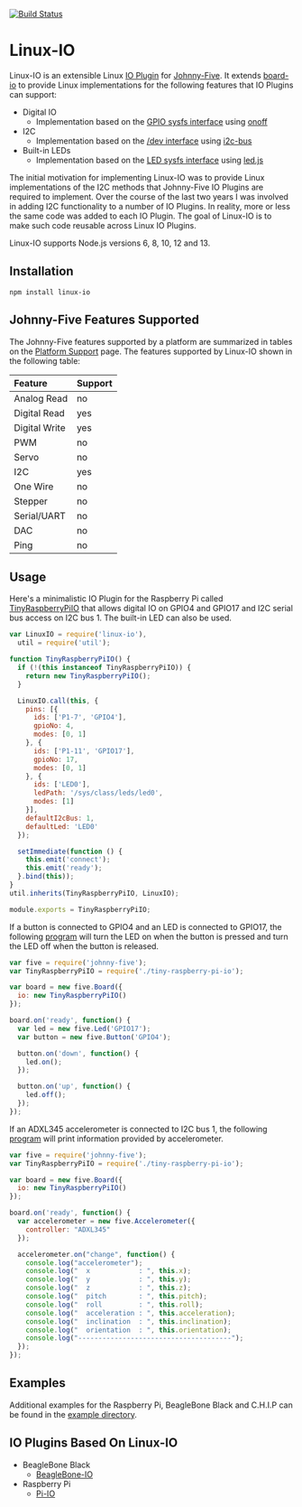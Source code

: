 [![Build Status](https://travis-ci.org/fivdi/linux-io.svg?branch=master)](https://travis-ci.org/fivdi/linux-io)

# Linux-IO

Linux-IO is an extensible Linux
[IO Plugin](https://github.com/rwaldron/io-plugins) for
[Johnny-Five](https://github.com/rwaldron/johnny-five). It extends
[board-io](https://github.com/achingbrain/board-io) to provide Linux
implementations for the following features that IO Plugins can support:

 * Digital IO
   * Implementation based on the [GPIO sysfs interface](https://www.kernel.org/doc/Documentation/gpio/sysfs.txt) using [onoff](https://github.com/fivdi/onoff)
 * I2C
   * Implementation based on the [/dev interface](https://www.kernel.org/doc/Documentation/i2c/dev-interface) using [i2c-bus](https://github.com/fivdi/i2c-bus)
 * Built-in LEDs
   * Implementation based on the [LED sysfs interface](https://www.kernel.org/doc/Documentation/leds/leds-class.txt) using [led.js](https://github.com/fivdi/linux-io/blob/master/lib/led.js)

The initial motivation for implementing Linux-IO was to provide Linux
implementations of the I2C methods that Johnny-Five IO Plugins are required to
implement. Over the course of the last two years I was involved in adding I2C
functionality to a number of IO Plugins. In reality, more or less the same
code was added to each IO Plugin. The goal of Linux-IO is to make such code
reusable across Linux IO Plugins.

Linux-IO supports Node.js versions 6, 8, 10, 12 and 13.

## Installation

```
npm install linux-io
```

## Johnny-Five Features Supported

The Johnny-Five features supported by a platform are summarized in tables on
the [Platform Support](http://johnny-five.io/platform-support/) page. The
features supported by Linux-IO shown in the following table:

Feature | Support
:--- | :---
Analog Read | no
Digital Read | yes
Digital Write | yes
PWM | no
Servo | no
I2C | yes
One Wire | no
Stepper | no
Serial/UART | no
DAC | no
Ping | no

## Usage

Here's a minimalistic IO Plugin for the Raspberry Pi called
[TinyRaspberryPiIO](https://github.com/fivdi/linux-io/blob/master/example/raspberry-pi/tiny-raspberry-pi-io.js)
that allows digital IO on GPIO4 and GPIO17 and I2C serial bus access on I2C
bus 1. The built-in LED can also be used.

```js
var LinuxIO = require('linux-io'),
  util = require('util');

function TinyRaspberryPiIO() {
  if (!(this instanceof TinyRaspberryPiIO)) {
    return new TinyRaspberryPiIO();
  }

  LinuxIO.call(this, {
    pins: [{
      ids: ['P1-7', 'GPIO4'],
      gpioNo: 4,
      modes: [0, 1]
    }, {
      ids: ['P1-11', 'GPIO17'],
      gpioNo: 17,
      modes: [0, 1]
    }, {
      ids: ['LED0'],
      ledPath: '/sys/class/leds/led0',
      modes: [1]
    }],
    defaultI2cBus: 1,
    defaultLed: 'LED0'
  });

  setImmediate(function () {
    this.emit('connect');
    this.emit('ready');
  }.bind(this));
}
util.inherits(TinyRaspberryPiIO, LinuxIO);

module.exports = TinyRaspberryPiIO;
```

If a button is connected to GPIO4 and an LED is connected to GPIO17, the
following
[program](https://github.com/fivdi/linux-io/blob/master/example/raspberry-pi/led-button.js)
will turn the LED on when the button is pressed and turn
the LED off when the button is released.

```js
var five = require('johnny-five');
var TinyRaspberryPiIO = require('./tiny-raspberry-pi-io');

var board = new five.Board({
  io: new TinyRaspberryPiIO()
});

board.on('ready', function() {
  var led = new five.Led('GPIO17');
  var button = new five.Button('GPIO4');

  button.on('down', function() {
    led.on();
  });

  button.on('up', function() {
    led.off();
  });
});
```

If an ADXL345 accelerometer is connected to I2C bus 1, the following
[program](https://github.com/fivdi/linux-io/blob/master/example/raspberry-pi/i2c-accelerometer.js)
will print information provided by accelerometer.

```js
var five = require('johnny-five');
var TinyRaspberryPiIO = require('./tiny-raspberry-pi-io');

var board = new five.Board({
  io: new TinyRaspberryPiIO()
});

board.on('ready', function() {
  var accelerometer = new five.Accelerometer({
    controller: "ADXL345"
  });

  accelerometer.on("change", function() {
    console.log("accelerometer");
    console.log("  x            : ", this.x);
    console.log("  y            : ", this.y);
    console.log("  z            : ", this.z);
    console.log("  pitch        : ", this.pitch);
    console.log("  roll         : ", this.roll);
    console.log("  acceleration : ", this.acceleration);
    console.log("  inclination  : ", this.inclination);
    console.log("  orientation  : ", this.orientation);
    console.log("--------------------------------------");
  });
});
```

## Examples

Additional examples for the Raspberry Pi, BeagleBone Black and C.H.I.P can be
found in the
[example directory](https://github.com/fivdi/linux-io/tree/master/example).

## IO Plugins Based On Linux-IO

- BeagleBone Black
  - [BeagleBone-IO](https://github.com/julianduque/beaglebone-io)
- Raspberry Pi
  - [Pi-IO](https://github.com/fivdi/pi-io)

